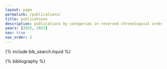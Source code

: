 ```yaml
---
layout: page
permalink: /publications/
title: publications
description: publications by categories in reversed chronological order. generated by jekyll-scholar.
years: [2025, 2023]
nav: true
nav_order: 2
---
```


<!-- _pages/publications.md -->

<!-- Bibsearch Feature -->

{% include bib_search.liquid %}

<div class="publications">

{% bibliography %}

</div>
